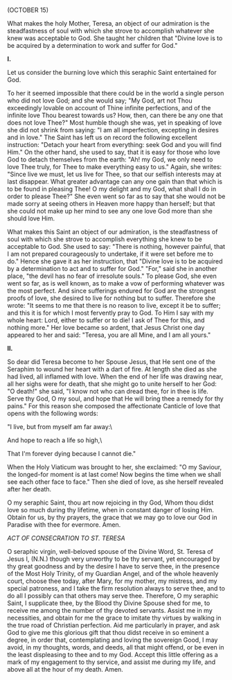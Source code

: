 (OCTOBER 15)

What makes the holy Mother, Teresa, an object of our admiration is the steadfastness of soul with which she strove to accomplish whatever she knew was acceptable to God. She taught her children that \"Divine love is to be acquired by a determination to work and suffer for God.\"

**I\.**

Let us consider the burning love which this seraphic Saint entertained for God.

To her it seemed impossible that there could be in the world a single person who did not love God; and she would say; \"My God, art not Thou exceedingly lovable on account of Thine infinite perfections, and of the infinite love Thou bearest towards us? How, then, can there be any one that does not love Thee?\" Most humble though she was, yet in speaking of love she did not shrink from saying: \"I am all imperfection, excepting in desires and in love.\" The Saint has left us on record the following excellent instruction: \"Detach your heart from everything: seek God and you will find Him.\" On the other hand, she used to say, that it is easy for those who love God to detach themselves from the earth: \"Ah! my God, we only need to love Thee truly, for Thee to make everything easy to us.\" Again, she writes: \"Since live we must, let us live for Thee, so that our selfish interests may at last disappear. What greater advantage can any one gain than that which is to be found in pleasing Thee! O my delight and my God, what shall I do in order to please Thee?\" She even went so far as to say that she would not be made sorry at seeing others in Heaven more happy than herself; but that she could not make up her mind to see any one love God more than she should love Him.

What makes this Saint an object of our admiration, is the steadfastness of soul with which she strove to accomplish everything she knew to be acceptable to God. She used to say: \"There is nothing, however painful, that I am not prepared courageously to undertake, if it were set before me to do.\" Hence she gave it as her instruction, that \"Divine love is to be acquired by a determination to act and to suffer for God.\" \"For,\" said she in another place, \"the devil has no fear of irresolute souls.\" To please God, she even went so far, as is well known, as to make a vow of performing whatever was the most perfect. And since sufferings endured for God are the strongest proofs of love, she desired to live for nothing but to suffer. Therefore she wrote: \"It seems to me that there is no reason to live, except it be to suffer; and this it is for which I most fervently pray to God. To Him I say with my whole heart: Lord, either to suffer or to die! I ask of Thee for this, and nothing more.\" Her love became so ardent, that Jesus Christ one day appeared to her and said: \"Teresa, you are all Mine, and I am all yours.\"

**II\.**

So dear did Teresa become to her Spouse Jesus, that He sent one of the Seraphim to wound her heart with a dart of fire. At length she died as she had lived, all inflamed with love. When the end of her life was drawing near, all her sighs were for death, that she might go to unite herself to her God: \"O death!\" she said, \"I know not who can dread thee, for in thee is life. Serve thy God, O my soul, and hope that He will bring thee a remedy for thy pains.\" For this reason she composed the affectionate Canticle of love that opens with the following words:

\"I live, but from myself am far away:\

And hope to reach a life so high,\

That I\'m forever dying because I cannot die.\"

When the Holy Viaticum was brought to her, she exclaimed: \"O my Saviour, the longed-for moment is at last come! Now begins the time when we shall see each other face to face.\" Then she died of love, as she herself revealed after her death.

O my seraphic Saint, thou art now rejoicing in thy God, Whom thou didst love so much during thy lifetime, when in constant danger of losing Him. Obtain for us, by thy prayers, the grace that we may go to love our God in Paradise with thee for evermore. Amen.

*ACT OF CONSECRATION TO ST. TERESA*

O seraphic virgin, well-beloved spouse of the Divine Word, St. Teresa of Jesus I, (N.N.) though very unworthy to be thy servant, yet encouraged by thy great goodness and by the desire I have to serve thee, in the presence of the Most Holy Trinity, of my Guardian Angel, and of the whole heavenly court, choose thee today, after Mary, for my mother, my mistress, and my special patroness, and I take the firm resolution always to serve thee, and to do all I possibly can that others may serve thee. Therefore, O my seraphic Saint, I supplicate thee, by the Blood thy Divine Spouse shed for me, to receive me among the number of thy devoted servants. Assist me in my necessities, and obtain for me the grace to imitate thy virtues by walking in the true road of Christian perfection. Aid me particularly in prayer, and ask God to give me this glorious gift that thou didst receive in so eminent a degree, in order that, contemplating and loving the sovereign Good, I may avoid, in my thoughts, words, and deeds, all that might offend, or be even in the least displeasing to thee and to my God. Accept this little offering as a mark of my engagement to thy service, and assist me during my life, and above all at the hour of my death. Amen.

